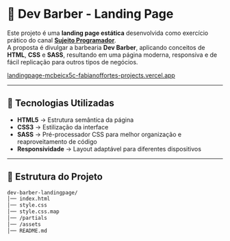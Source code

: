 # 💈 Dev Barber - Landing Page

Este projeto é uma **landing page estática** desenvolvida como exercício prático do canal **[Sujeito Programador](https://www.youtube.com/c/SujeitoProgramador)**.  
A proposta é divulgar a barbearia **Dev Barber**, aplicando conceitos de **HTML**, **CSS** e **SASS**, resultando em uma página moderna, responsiva e de fácil replicação para outros tipos de negócios.

[landingpage-mcbeicx5c-fabianoffortes-projects.vercel.app](https://landingpage-iymv149mx-fabianoffortes-projects.vercel.app/)

---

## 🚀 Tecnologias Utilizadas

- **HTML5** → Estrutura semântica da página  
- **CSS3** → Estilização da interface  
- **SASS** → Pré-processador CSS para melhor organização e reaproveitamento de código  
- **Responsividade** → Layout adaptável para diferentes dispositivos  

---


## 📂 Estrutura do Projeto

```bash
dev-barber-landingpage/
│── index.html       
│── style.css
│── style.css.map  
│── /partials       
│── /assets       
│── README.md    
